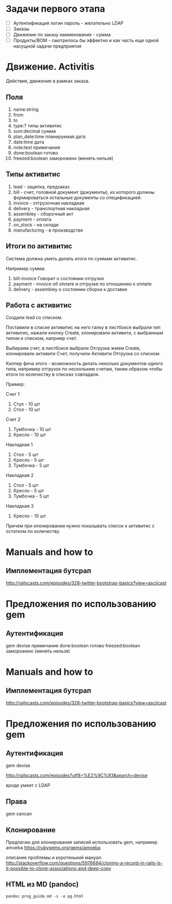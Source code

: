 # Задачи первого этапа
- [ ] Аутентификация логин пароль  - желательно LDAP
- [ ] Заказы
- [ ] Движение по заказу наименование - сумма 
- [ ] Продукты/BOM  - смотрелось бы эффектно и как часть еще одной насущной задачи предприятия

# Движение. Activitis
Действия, движение в рамках заказа.

## Поля

1. name:string
1. from
1. to
1. type:?   типы активитис
1. sum:decimal			сумма
1. plan\_date:time  планируемая дата
1. date:time	    дата 
1. note:text		примечание
1. done:boolean        готово
1. freezed:boolean     заморожено (менять нельзя)

## Типы активитис

1. lead - зацепка, предзаказ
1. bill - счет, головной документ (документы), из которого должны формироваться остальные документы со спецификацией.
1. invoice - отгрузочная накладная
1. delivery - транспортная накладная
1. assembley - сборочный акт
1. payment - оплата
1. on\_stock - на складе
1. manufacturing - в производстве

## Итоги по активитис

Система должна уметь делать итоги по суммам активитис. 

Например сумма:

1. bill-invoice  Говорит о состоянии отгрузки
1. payment - invoice  об оплате и отгрузке по отношению к оплате
1. delivery - assembley о состоянии сборки к доставке

## Работа с активитис

Создали lead со списком. 

Поставили в списке активитис на него галку в листбоксе выбрали тип активитис, нажали кнопку Create, клонировали активити, с выбранным типом и списком, напримр счет.

Выбираем счет, в листбоксе выбрали Отгрузка жмем Create, клонировали активити Счет, получили Активити Отгрузка со списком.

Киллер фича этого - возможность делать неколько документов одного типа, например отгрузок по нескольким счетам, таким образом чтобы итоги по количеству в списках совпадали.


Пример:

Счет 1 

1. Стул - 10 шт
1. Стол - 10 шт

Счет 2 

1. Тумбочка - 10 шт
1. Кресло   - 10 шт


Накладная 1

1. Стол     - 5 шт
1. Кресло   - 5 шт
1. Тумбочка - 5 шт

Накладная 2

1. Стол     - 5 шт
1. Кресло   - 5 шт
1. Тумбочка - 5 шт

Накладная 3

1. Кресло   - 10 шт

Причем при клонировании нужно показывать список к активитис с остатком по количеству.


# Manuals and how to
## Имплементация бутсрап 
http://railscasts.com/episodes/328-twitter-bootstrap-basics?view=asciicast


# Предложения по использованию gem
## Аутентификация 
gem devise		примечание
done:boolean        готово
freezed:boolean     заморожено (менять нельзя)





# Manuals and how to
## Имплементация бутсрап 
http://railscasts.com/episodes/328-twitter-bootstrap-basics?view=asciicast


# Предложения по использованию gem
## Аутентификация 
gem devise
	
http://railscasts.com/episodes?utf8=%E2%9C%93&search=devise

вроде умеет с LDAP

## Права 
gem cancan

## Клонирование
Предлагаю для клонирования записей использовать gem, например amoeba
https://rubygems.org/gems/amoeba

описание проблемы и коротенький мануал:
http://stackoverflow.com/questions/5976684/cloning-a-record-in-rails-is-it-possible-to-clone-associations-and-deep-copy

## HTML из MD (pandoc)
`pandoc prog_guide.md -s -o pg.html`
